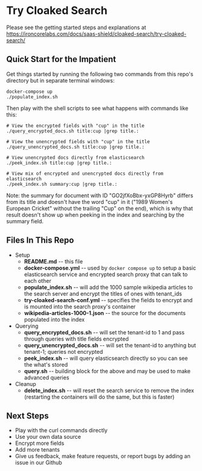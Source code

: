 # Try Cloaked Search

Please see the getting started steps and explanations at https://ironcorelabs.com/docs/saas-shield/cloaked-search/try-cloaked-search/

## Quick Start for the Impatient

Get things started by running the following two commands from this repo's directory but in separate terminal windows:

```
docker-compose up
./populate_index.sh
```

Then play with the shell scripts to see what happens with commands like this:

```
# View the encrypted fields with "cup" in the title
./query_encrypted_docs.sh title:cup |grep title.:

# View the unencrypted fields with "cup" in the title
./query_unencrypted_docs.sh title:cup |grep title.:

# View unencrypted docs directly from elasticsearch
./peek_index.sh title:cup |grep title.:

# View mix of encrypted and unencrypted docs directly from elasticsearch
./peek_index.sh summary:cup |grep title.:
```

Note: the summary for document with ID "GO2jfXoBbx-yxGP8Hyrb" differs from its title and doesn't have the word "cup" in it ("1989 Women's European Cricket" without the trailing "Cup" on the end), which is why that result doesn't show up when peeking in the index and searching by the summary field.

## Files In This Repo

* Setup
    * **README.md** -- this file
    * **docker-compose.yml** -- used by `docker compose up` to setup a basic elasticsearch service and encrypted search proxy that can talk to each other
    * **populate_index.sh** -- will add the 1000 sample wikipedia articles to the search server and encrypt the titles of ones with tenant_ids
    * **try-cloaked-search-conf.yml** -- specifies the fields to encrypt and is mounted into the search proxy's container
    * **wikipedia-articles-1000-1.json** -- the source for the documents populated into the index
* Querying
    * **query_encrypted_docs.sh** -- will set the tenant-id to 1 and pass through queries with title fields encrypted
    * **query_unencrypted_docs.sh** -- will set the tenant-id to anything but tenant-1; queries not encrypted
    * **peek_index.sh** -- will query elasticsearch directly so you can see the what's stored
    * **query.sh** -- building block for the above and may be used to make advanced queries
* Cleanup
    * **delete_index.sh** -- will reset the search service to remove the index (restarting the containers will do the same, but this is faster)

## Next Steps

* Play with the curl commands directly
* Use your own data source
* Encrypt more fields
* Add more tenants
* Give us feedback, make feature requests, or report bugs by adding an issue in our Github
